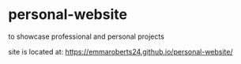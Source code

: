 # personal-website
to showcase professional and personal projects

site is located at: https://emmaroberts24.github.io/personal-website/
